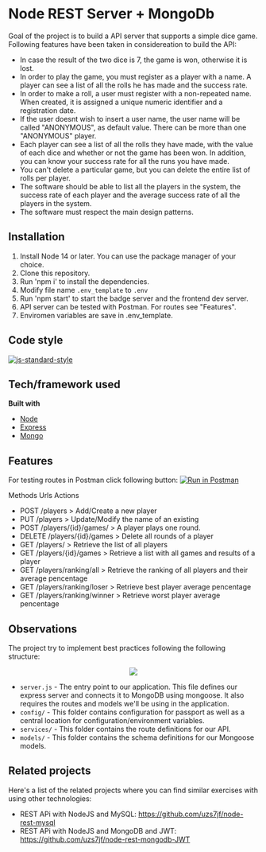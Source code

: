 # Node REST Server + MongoDb

Goal of the project is to build a API server that supports a simple dice game.
Following features have been taken in considereation to build the API:

- In case the result of the two dice is 7, the game is won, otherwise it is lost.
- In order to play the game, you must register as a player with a name. A player can see a list of all the rolls he has made and the success rate.
- In order to make a roll, a user must register with a non-repeated name. When created, it is assigned a unique numeric identifier and a registration date.
- If the user doesnt wish to insert a user name, the user name will be called "ANONYMOUS", as default value. There can be more than one "ANONYMOUS" player.
- Each player can see a list of all the rolls they have made, with the value of each dice and whether or not the game has been won. In addition, you can know your success rate for all the runs you have made.
- You can't delete a particular game, but you can delete the entire list of rolls per player.
- The software should be able to list all the players in the system, the success rate of each player and the average success rate of all the players in the system.
- The software must respect the main design patterns.

## Installation

1. Install Node 14 or later. You can use the package manager of your choice.
2. Clone this repository.
3. Run 'npm i' to install the dependencies.
4. Modify file name `.env_template` to `.env`
5. Run 'npm start' to start the badge server and the frontend dev server.
6. API server can be tested with Postman. For routes see "Features".
7. Enviromen variables are save in .env_template.

## Code style

[![js-standard-style](https://img.shields.io/badge/code%20style-standard-brightgreen.svg?style=flat)](https://github.com/feross/standard)

## Tech/framework used

<b>Built with</b>

- [Node](https://nodejs.org/es/)
- [Express](https://expressjs.com/es/)
- [Mongo](https://www.mongodb.com/)

## Features

For testing routes in Postman click following button: [![Run in Postman](https://run.pstmn.io/button.svg)](https://app.getpostman.com/run-collection/bd5681fc9a698b4b3802)

Methods Urls Actions

- POST /players > Add/Create a new player
- PUT /players > Update/Modify the name of an existing
- POST /players/{id}/games/ > A player plays one round.
- DELETE /players/{id}/games > Delete all rounds of a player
- GET /players/ > Retrieve the list of all players
- GET /players/{id}/games > Retrieve a list with all games and results of a player
- GET /players/ranking/all > Retrieve the ranking of all players and their average pencentage
- GET /players/ranking/loser > Retrieve best player average pencentage
- GET /players/ranking/winner > Retrieve worst player average pencentage

## Observations

The project try to implement best practices following the following structure:

<p align="center">
    <img src="https://github.com/uzs7jf/node-rest-mysql/blob/master/public/rest-api-structure.png">
</p>

- `server.js` - The entry point to our application. This file defines our express server and connects it to MongoDB using mongoose. It also requires the routes and models we'll be using in the application.
- `config/` - This folder contains configuration for passport as well as a central location for configuration/environment variables.
- `services/` - This folder contains the route definitions for our API.
- `models/` - This folder contains the schema definitions for our Mongoose models.

## Related projects

Here's a list of the related projects where you can find similar exercises with using other technologies:

- REST APi with NodeJS and MySQL: https://github.com/uzs7jf/node-rest-mysql
- REST APi with NodeJS and MongoDB and JWT: https://github.com/uzs7jf/node-rest-mongodb-JWT
